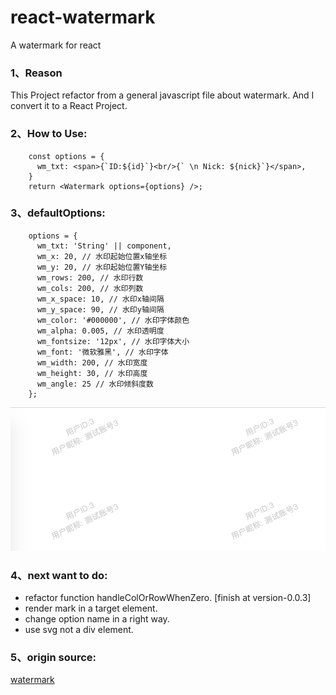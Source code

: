 # react-watermark
A watermark for react

### 1、Reason
This Project refactor from a general javascript file about watermark. And I convert it to a React Project.

### 2、How to Use:


```
    const options = {
      wm_txt: <span>{`ID:${id}`}<br/>{` \n Nick: ${nick}`}</span>,
    }
    return <Watermark options={options} />;
```


### 3、defaultOptions:

```
    options = {
      wm_txt: 'String' || component,
      wm_x: 20, // 水印起始位置x轴坐标
      wm_y: 20, // 水印起始位置Y轴坐标
      wm_rows: 200, // 水印行数
      wm_cols: 200, // 水印列数
      wm_x_space: 10, // 水印x轴间隔
      wm_y_space: 90, // 水印y轴间隔
      wm_color: '#000000', // 水印字体颜色
      wm_alpha: 0.005, // 水印透明度
      wm_fontsize: '12px', // 水印字体大小
      wm_font: '微软雅黑', // 水印字体
      wm_width: 200, // 水印宽度
      wm_height: 30, // 水印高度
      wm_angle: 25 // 水印倾斜度数
    };
```

![react-watermark](./capture.png)

### 4、next want to do:

- refactor function handleColOrRowWhenZero. [finish at version-0.0.3]
- render mark in a target element.
- change option name in a right way.
- use svg not a div element.

### 5、origin source:
[watermark](http://www.cnblogs.com/GongQi/p/4074609.html?utm_source=tuicool&utm_medium=referral)

